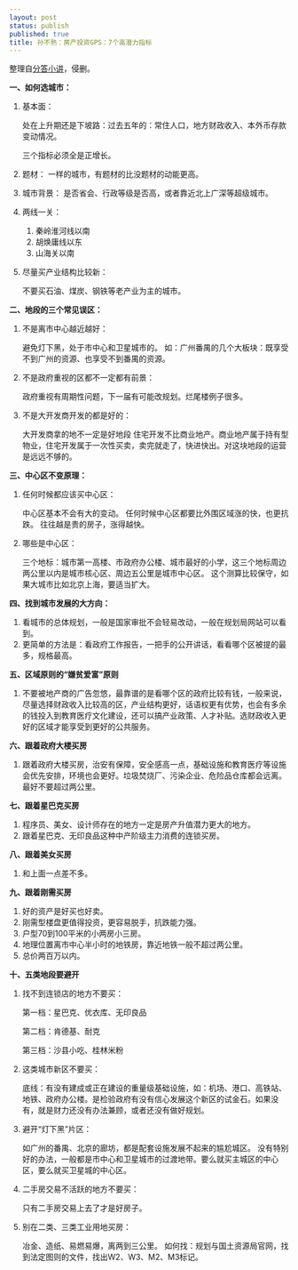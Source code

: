 ```yaml
---
layout: post
status: publish
published: true
title: 孙不熟：房产投资GPS：7个高潜力指标
---
```


整理自[分答小讲](http://fd.zaih.com/speech/player?speech_id=8036549703494277)，侵删。

**一、如何选城市：**

1. 基本面：

    处在上升期还是下坡路：过去五年的：常住人口，地方财政收入、本外币存款变动情况。

    三个指标必须全是正增长。

2. 题材：
一样的城市，有题材的比没题材的动能更高。

3. 城市背景：
是否省会、行政等级是否高，或者靠近北上广深等超级城市。

4. 两线一关：

    1. 秦岭淮河线以南
    2. 胡焕庸线以东
    3. 山海关以南

5. 尽量买产业结构比较新：

    不要买石油、煤炭、钢铁等老产业为主的城市。

**二、地段的三个常见误区：**

1. 不是离市中心越近越好：

    避免灯下黑，处于市中心和卫星城市的。
    如：广州番禺的几个大板块：既享受不到广州的资源、也享受不到番禺的资源。

2. 不是政府重视的区都不一定都有前景：

    政府重视有周期性问题，下一届有可能改规划。烂尾楼例子很多。

3. 不是大开发商开发的都是好的：

    大开发商拿的地不一定是好地段
    住宅开发不比商业地产。商业地产属于持有型物业，住宅开发属于一次性买卖，卖完就走了，快进快出。对这块地段的运营是远远不够的。

**三、中心区不变原理：**

1. 任何时候都应该买中心区：
    
    中心区基本不会有大的变动。
    任何时候中心区都要比外围区域涨的快，也更抗跌。
    往往越是贵的房子，涨得越快。

2. 哪些是中心区：
    
    三个地标：城市第一高楼、市政府办公楼、城市最好的小学，这三个地标周边两公里以内是城市核心区、周边五公里是城市中心区。
    这个测算比较保守，如果大城市比如北京上海，要适当扩大。

**四、找到城市发展的大方向：**

1. 看城市的总体规划，一般是国家审批不会轻易改动，一般在规划局网站可以看到。
2. 更简单的方法是：看政府工作报告，一把手的公开讲话，看看哪个区被提的最多，规格最高。

**五、区域原则的“嫌贫爱富”原则**

1. 不要被地产商的广告忽悠，最靠谱的是看哪个区的政府比较有钱，一般来说，尽量选择财政收入比较高的区，产业结构更好，话语权更有优势，也会有多余的钱投入到教育医疗文化建设，还可以搞产业政策、人才补贴。选财政收入更好的区域才能享受到更好的公共服务。

**六、跟着政府大楼买房**
    
1. 跟着政府大楼买房，治安有保障，安全感高一点，基础设施和教育医疗等设施会优先安排，环境也会更好。垃圾焚烧厂、污染企业、危险品仓库都会远离。最好不要超过两公里。

**七、跟着星巴克买房**

1. 程序员、美女、设计师存在的地方一定是房产升值潜力更大的地方。
2. 跟着星巴克、无印良品这种中产阶级主力消费的连锁买房。

**八、跟着美女买房**

1. 和上面一点差不多。

**九、跟着刚需买房**

1. 好的资产是好买也好卖。
2. 刚需型楼盘更值得投资，更容易脱手，抗跌能力强。
3. 户型70到100平米的小两房小三房。
4. 地理位置离市中心半小时的地铁房，靠近地铁一般不超过两公里。
5. 总价两百万以内。

**十、五类地段要避开**

1. 找不到连锁店的地方不要买：

    第一档：星巴克、优衣库、无印良品
    
    第二档：肯德基、耐克
    
    第三档：沙县小吃、桂林米粉

2. 这类城市新区不要买：

    底线：有没有建成或正在建设的重量级基础设施，如：机场、港口、高铁站、地铁、政府办公楼。是检验政府有没有信心发展这个新区的试金石。如果没有，就是财力还没有办法兼顾，或者还没有做好规划。

3. 避开“灯下黑”片区：

    如广州的番禺、北京的廊坊，都是配套设施发展不起来的尴尬城区。
    没有特别好的办法，一般都是市中心和卫星城市的过渡地带。要么就买主城区的中心区，要么就买卫星城的中心区。

4. 二手房交易不活跃的地方不要买：

    只有二手房交易上去了才是好房子。

5. 别在二类、三类工业用地买房：

    冶金、造纸、易燃易爆，离两到三公里。
    如何找：规划与国土资源局官网，找到法定图则的文件，找出W2、W3、M2、M3标记。